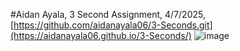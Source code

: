 #Aidan Ayala, 3 Second Assignment, 4/7/2025, [https://github.com/aidanayala06/3-Seconds.git](https://aidanayala06.github.io/3-Seconds/)
![image](https://github.com/user-attachments/assets/1a26cd0a-66a7-43b8-9a1b-4e18fe57b84b)
